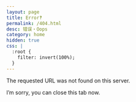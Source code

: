 ```yaml
---
layout: page
title: Error‽
permalink: /404.html
desc: 错误・Oops
category: home
hidden: true
css: |
  :root {
    filter: invert(100%);
  }
---
```


<p>The requested URL was not found on this server.</p>
<p>I’m sorry, you can close this tab now.</p>
